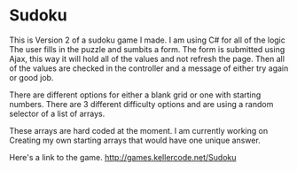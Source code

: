 # Sudoku

This is Version 2 of a sudoku game I made.
I am using C# for all of the logic
The user fills in the puzzle and sumbits a form.
The form is submitted using Ajax, this way it will hold all of the values and not refresh the page.
Then all of the values are checked in the controller and a message of either try again or good job. 

There are different options for either a blank grid or one with starting numbers. There are 3 different difficulty options and are using a random selector of a list of arrays. 

These arrays are hard coded at the moment. 
I am currently working on Creating my own starting arrays that would have one unique answer. 

Here's a link to the game.
http://games.kellercode.net/Sudoku
